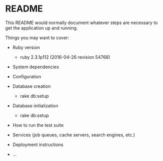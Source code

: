# README

This README would normally document whatever steps are necessary to get the
application up and running.

Things you may want to cover:

* Ruby version
    - ruby 2.3.1p112 (2016-04-26 revision 54768)

* System dependencies

* Configuration

* Database creation
    - rake db:setup

* Database initialization
    - rake db:setup

* How to run the test suite

* Services (job queues, cache servers, search engines, etc.)

* Deployment instructions

* ...
